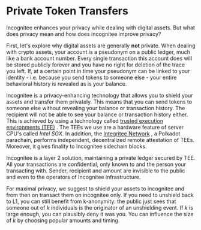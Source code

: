 # Private Token Transfers

Incognitee enhances your privacy while dealing with digital assets. But what does privacy mean and how does incognitee improve privacy?

First, let's explore why digital assets are generally **not** private. When dealing with crypto assets, your account is a pseudonym on a public ledger, much like a bank account number. Every single transaction this account does will be stored publicly forever and you have no right for deletion of the trace you left. If, at a certain point in time your pseudonym can be linked to your identity - i.e. because you send tokens to someone else - your entire behavioral history is revealed as is your balance.

Incognitee is a privacy-enhancing technology that allows you to shield your assets and transfer them privately. This means that you can send tokens to someone else without revealing your balance or transaction history. The recipient will not be able to see your balance or transaction history either. This is achieved by using a technology called [trusted execution environments (TEE)](https://docs.integritee.network/2-integritee-network/2.7-privacy-technology-trusted-execution-environments) . The TEEs we use are a hardware feature of server CPU's called _Intel SGX_. In addition, the [Integritee Network](https://docs.integritee.network/2-integritee-network) , a Polkadot parachain, performs independent, decentralized remote attestation of TEEs. Moreover, it gives finality to Incognitee sidechain blocks.

Incognitee is a layer 2 solution, maintaining a private ledger secured by TEE. All your transactions are confidential, only known to and the person your transacting with. Sender, recipient and amount are invisible to the public and even to the operators of Incognitee infrastructure.

For maximal privacy, we suggest to shield your assets to incognitee and from then on transact them on incognitee only. If you need to unshield back to L1, you can still benefit from k-anonymity: the public just sees that someone out of _k_ individuals is the originator of an unshielding event. If _k_ is large enough, you can plausibly deny it was you. You can influence the size of _k_ by choosing popular amounts and timing.
